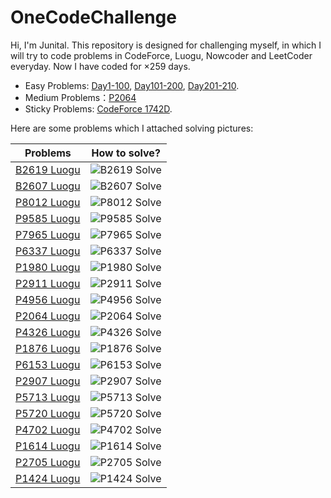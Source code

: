 # OneCodeChallenge

Hi, I'm Junital. This repository is designed for challenging myself, in which I will try to code problems in CodeForce, Luogu, Nowcoder and LeetCoder everyday. Now I have coded for $\times 259$ days.

- Easy Problems: [Day1-100](./Day1-100/), [Day101-200](./Day101-200/), [Day201-210](./Day201-210/).
- Medium Problems：[P2064](./Day1-100/Day81-90/Day88/P1319inLuogu.cpp)
- Sticky Problems: [CodeForce 1742D](./Day1-100/Day71-80/Day75/1742DinCodeForce.cpp).

Here are some problems which I attached solving pictures:

|Problems|How to solve?|
|---|---|
|[B2619 Luogu](https://www.luogu.com.cn/problem/B2619)|![B2619 Solve](./Day211-220/Day216/B2619%20Solve.svg)|
|[B2607 Luogu](https://www.luogu.com.cn/problem/B2607)|![B2607 Solve](./Day211-220/Day212/B2607%20Solve.svg)|
|[P8012 Luogu](https://www.luogu.com.cn/problem/P8012)|![P8012 Solve](./Day201-210/Day202/P8012%20Solve.svg)|
|[P9585 Luogu](https://www.luogu.com.cn/problem/P9585)|![P9585 Solve](./Day101-200/Day191-120/Day197/P9585%20Solve.png)|
|[P7965 Luogu](https://www.luogu.com.cn/problem/P7965)|![P7965 Solve](./Day101-200/Day181-190/Day183/P7695%20Solve.svg)|
|[P6337 Luogu](https://www.luogu.com.cn/problem/P6337)|![P6337 Solve](./Day101-200/Day151-160/Day153/P6337%20Solve.svg)|
|[P1980 Luogu](https://www.luogu.com.cn/problem/P1980)|![P1980 Solve](./Day101-200/Day141-150/Day146/P1980%20Solve.svg)|
|[P2911 Luogu](https://www.luogu.com.cn/problem/P2911)|![P2911 Solve](./Day101-200/Day121-130/Day124/P2911%20Solve.svg)|
|[P4956 Luogu](https://www.luogu.com.cn/problem/P4956)|![P4956 Solve](./Day1-100/Day21-30/Day22/P4956solve.svg)|
|[P2064 Luogu](https://www.luogu.com.cn/problem/P2064)|![P2064 Solve](./Day1-100/Day81-90/Day88/P2064%20Solve.svg)|
|[P4326 Luogu](https://www.luogu.com.cn/problem/P4326)|![P4326 Solve](./Day1-100/Day1-10/Day1/P4326inLuogu.svg)|
|[P1876 Luogu](https://www.luogu.com.cn/problem/P1876)|![P1876 Solve](./Day1-100/Day61-70/Day63/Idea.svg)|
|[P6153 Luogu](https://www.luogu.com.cn/problem/P6153)|![P6153 Solve](./Day101-200/Day121-130/Day125/P6153%20Solve.svg)|
|[P2907 Luogu](https://www.luogu.com.cn/problem/P2907)|![P2907 Solve](./Day1-100/Day61-70/Day66/Solve.svg)|
|[P5713 Luogu](https://www.luogu.com.cn/problem/P5713)|![P5713 Solve](./Day1-100/Day61-70/Day69/Solve.svg)|
|[P5720 Luogu](https://www.luogu.com.cn/problem/P5720)|![P5720 Solve](./Day1-100/Day71-80/Day71/Solve.svg)|
|[P4702 Luogu](https://www.luogu.com.cn/problem/P4702)|![P4702 Solve](./Day101-200/Day101-110/Day108/P4702%20Solve.svg)|
|[P1614 Luogu](https://www.luogu.com.cn/problem/P1614)|![P1614 Solve](./Day101-200/Day101-110/Day110/P1614%20Solve.svg)|
|[P2705 Luogu](https://www.luogu.com.cn/problem/P2705)|![P2705 Solve](./Day101-200/Day121-130/Day123/P2705%20Solve.svg)|
|[P1424 Luogu](https://www.luogu.com.cn/problem/P1424)|![P1424 Solve](./Day101-200/Day141-150/Day141/P1424%20Solve.png)|

